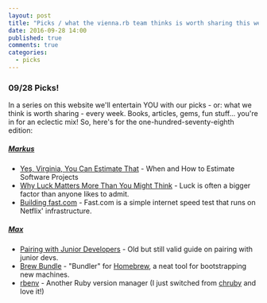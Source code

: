 ```yaml
---
layout: post
title: "Picks / what the vienna.rb team thinks is worth sharing this week"
date: 2016-09-28 14:00
published: true
comments: true
categories:
  - picks
---
```


### 09/28 Picks!

In a series on this website we'll entertain YOU with our picks - or: what we think is worth sharing - every week.
Books, articles, gems, fun stuff... you're in for an eclectic mix! So, here's for the one-hundred-seventy-eighth edition:

##### [Markus][markus]
- [Yes, Virginia, You Can Estimate That][markus-1] - When and How to Estimate Software Projects
- [Why Luck Matters More Than You Might Think][markus-2] - Luck is often a bigger factor than anyone likes to admit.
- [Building fast.com][markus-3] - Fast.com is a simple internet speed test that runs on Netflix' infrastructure.

##### [Max][max]
- [Pairing with Junior Developers][max-1] - Old but still valid guide on pairing with junior devs.
- [Brew Bundle][max-2] - "Bundler" for [Homebrew][homebrew], a neat tool for bootstrapping new machines.
- [rbenv][max-3] - Another Ruby version manager (I just switched from [chruby][chruby] and love it!)


[markus]: https://twitter.com/nuclearsquid
[markus-1]: https://medium.com/@skamille/yes-virginia-you-can-estimate-that-e33303eec9cf#.cq2buu2q6
[markus-2]: http://www.theatlantic.com/magazine/archive/2016/05/why-luck-matters-more-than-you-might-think/476394/
[markus-3]: http://techblog.netflix.com/2016/08/building-fastcom.html

[max]: https://www.twitter.com/klappradla
[max-1]: https://www.devmynd.com/blog/2015-1-pairing-with-junior-developers/
[max-2]: https://github.com/Homebrew/homebrew-bundle
[max-3]: https://github.com/rbenv/rbenv
[homebrew]: http://brew.sh/
[chruby]: https://github.com/postmodern/chruby
